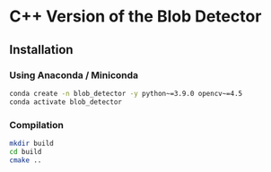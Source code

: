# C++ Version of the Blob Detector

## Installation

### Using Anaconda / Miniconda
```bash
conda create -n blob_detector -y python~=3.9.0 opencv~=4.5
conda activate blob_detector
```

### Compilation
```bash
mkdir build
cd build
cmake ..
```
